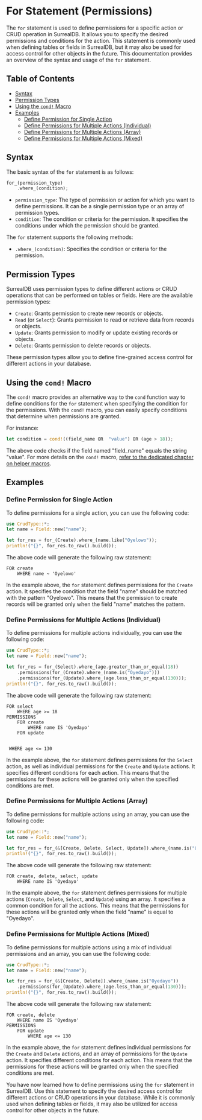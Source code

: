 # For Statement (Permissions)

The `for` statement is used to define permissions for a specific action or CRUD
operation in SurrealDB. It allows you to specify the desired permissions and
conditions for the action. This statement is commonly used when defining tables
or fields in SurrealDB, but it may also be used for access control for other
objects in the future. This documentation provides an overview of the syntax and
usage of the `for` statement.

## Table of Contents

- [Syntax](#syntax)
- [Permission Types](#permission-types)
- [Using the `cond!` Macro](#using-the-cond!-macro)
- [Examples](#examples)
  - [Define Permission for Single Action](#define-permission-for-single-action)
  - [Define Permissions for Multiple Actions (Individual)](#define-permissions-for-multiple-actions-individual)
  - [Define Permissions for Multiple Actions (Array)](#define-permissions-for-multiple-actions-array)
  - [Define Permissions for Multiple Actions (Mixed)](#define-permissions-for-multiple-actions-mixed)

## Syntax

The basic syntax of the `for` statement is as follows:

```rust
for_(permission_type)
    .where_(condition);
```

- `permission_type`: The type of permission or action for which you want to
  define permissions. It can be a single permission type or an array of
  permission types.
- `condition`: The condition or criteria for the permission. It specifies the
  conditions under which the permission should be granted.

The `for` statement supports the following methods:

- `.where_(condition)`: Specifies the condition or criteria for the permission.

## Permission Types

SurrealDB uses permission types to define different actions or CRUD operations
that can be performed on tables or fields. Here are the available permission
types:

- `Create`: Grants permission to create new records or objects.
- `Read` (or `Select`): Grants permission to read or retrieve data from records
  or objects.
- `Update`: Grants permission to modify or update existing records or objects.
- `Delete`: Grants permission to delete records or objects.

These permission types allow you to define fine-grained access control for
different actions in your database.

## Using the `cond!` Macro

The `cond!` macro provides an alternative way to the `cond` function way to
define conditions for the `for` statement when specifying the condition for the
permissions. With the `cond!` macro, you can easily specify conditions that
determine when permissions are granted.

For instance:

```rust
let condition = cond!((field_name OR  "value") OR (age > 18));
```

The above code checks if the field named "field_name" equals the string "value".
For more details on the `cond!` macro,
[refer to the dedicated chapter on helper macros](#helper-macros).

## Examples

### Define Permission for Single Action

To define permissions for a single action, you can use the following code:

```rust
use CrudType::*;
let name = Field::new("name");

let for_res = for_(Create).where_(name.like("Oyelowo"));
println!("{}", for_res.to_raw().build());
```

The above code will generate the following raw statement:

```
FOR create
    WHERE name ~ 'Oyelowo'
```

In the example above, the `for` statement defines permissions for the `Create`
action. It specifies the condition that the field "name" should be matched with
the pattern "Oyelowo". This means that the permission to create records will be
granted only when the field "name" matches the pattern.

### Define Permissions for Multiple Actions (Individual)

To define permissions for multiple actions individually, you can use the
following code:

```rust
use CrudType::*;
let name = Field::new("name");

let for_res = for_(Select).where_(age.greater_than_or_equal(18))
    .permissions(for_(Create).where_(name.is("Oyedayo")))
    .permissions(for_(Update).where_(age.less_than_or_equal(130)));
println!("{}", for_res.to_raw().build());
```

The above code will generate the following raw statement:

```
FOR select
    WHERE age >= 18
PERMISSIONS
    FOR create
        WHERE name IS 'Oyedayo'
    FOR update


 WHERE age <= 130
```

In the example above, the `for` statement defines permissions for the `Select`
action, as well as individual permissions for the `Create` and `Update` actions.
It specifies different conditions for each action. This means that the
permissions for these actions will be granted only when the specified conditions
are met.

### Define Permissions for Multiple Actions (Array)

To define permissions for multiple actions using an array, you can use the
following code:

```rust
use CrudType::*;
let name = Field::new("name");

let for_res = for_(&[Create, Delete, Select, Update]).where_(name.is("Oyedayo"));
println!("{}", for_res.to_raw().build());
```

The above code will generate the following raw statement:

```
FOR create, delete, select, update
    WHERE name IS 'Oyedayo'
```

In the example above, the `for` statement defines permissions for multiple
actions (`Create`, `Delete`, `Select`, and `Update`) using an array. It
specifies a common condition for all the actions. This means that the
permissions for these actions will be granted only when the field "name" is
equal to "Oyedayo".

### Define Permissions for Multiple Actions (Mixed)

To define permissions for multiple actions using a mix of individual permissions
and an array, you can use the following code:

```rust
use CrudType::*;
let name = Field::new("name");

let for_res = for_(&[Create, Delete]).where_(name.is("Oyedayo"))
    .permissions(for_(Update).where_(age.less_than_or_equal(130)));
println!("{}", for_res.to_raw().build());
```

The above code will generate the following raw statement:

```
FOR create, delete
    WHERE name IS 'Oyedayo'
PERMISSIONS
    FOR update
        WHERE age <= 130
```

In the example above, the `for` statement defines individual permissions for the
`Create` and `Delete` actions, and an array of permissions for the `Update`
action. It specifies different conditions for each action. This means that the
permissions for these actions will be granted only when the specified conditions
are met.

You have now learned how to define permissions using the `for` statement in
SurrealDB. Use this statement to specify the desired access control for
different actions or CRUD operations in your database. While it is commonly used
when defining tables or fields, it may also be utilized for access control for
other objects in the future.
